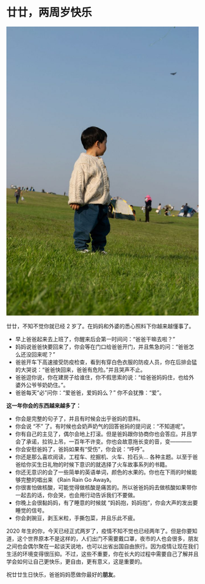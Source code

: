 # 廿廿，两周岁快乐

![廿廿两周岁快乐](/Static/Pics/2023/20230424_廿廿，两周岁快乐_1.jpg)

廿廿，不知不觉你就已经 2 岁了。在妈妈和外婆的悉心照料下你越来越懂事了。

* 早上爸爸起来去上班了，你醒来后会第一时间问：“爸爸干嘛去啦？”
* 妈妈说爸爸快要回来了，你会等在门口给爸爸开门，并且焦急的问：“爸爸怎么还没回来呢？”
* 爸爸开车下高速接受防疫检查，看到有穿白色衣服的防疫人员，你在后排会猛的大哭说：“爸爸快回来，爸爸有危险。”并且哭声不止。
* 爸爸逗你说，你在建房子给谁住，你不假思索的说：“给爸爸妈妈住，也给外婆外公爷爷奶奶住。”。
* 爸爸每天“必”问你：“爱爸爸，爱妈妈么？” 你不会犹豫：“爱”。

**这一年你会的东西越来越多了：**

* 你会是完整的句子了，并且有时候会出乎爸妈的意料。
* 你会说 “不” 了。有时候也会奶声奶气的回答爸妈的提问说：“不知道呢”。
* 你有自己的主见了，偶尔会地上打滚。但是爸妈跟你协商你也会答应。并且学会了承诺，拉钩上吊，一百年不许变。你也会故意拖长变的音，变————
* 你会安慰爸妈了，爸妈如果有“受伤”，你会说：“呼呼”。
* 你还是那么喜欢阅读，工程车、挖掘机、火车、捡石头… 各种主题。以至于爸爸给你买生日礼物的时候下意识的就选择了火车故事系列的书籍。
* 你还无意识的会了一些简单的英语单词，颜色的水果的。你也在下雨的时候能够完整的唱出来 《Rain Rain Go Away》。
* 你很害怕做核酸，可能觉得做核酸是痛苦的。所以爸爸妈妈去做核酸如果带你一起去的话，你会哭，也会用行动告诉我们不要做。
* 你晚上会很黏妈妈，有了睡意的时候就 “妈妈抱，妈妈抱”，你会大声的发出要睡觉的信号。
* 你会剥豌豆，剥玉米粒，手撕包菜，并且乐此不疲。

2020 年生的你，今天已经正式两岁了，疫情不知不觉也已经两年了。但是你要知道，这个世界原本不是这样的，人们出门不需要戴口罩，夜市的人也会很多，朋友之间也会偶尔聚在一起谈天说地，也可以出省出国自由旅行。因为疫情让现在我们生活的环境变得很压抑。不过，这些不重要，你在长大的过程中需要自己了解并且学会如何让自己更快乐，更自由，更有意义，这是重要的。

祝廿廿生日快乐，爸爸妈妈愿做你最好的**朋友**。